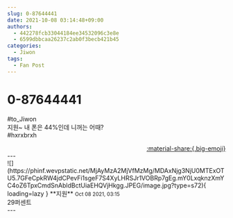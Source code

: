 ```yaml
---
slug: 0-87644441
date: 2021-10-08 03:14:48+09:00
authors:
  - 442278fcb33044184ee34532096c3e8e
  - 6599dbbcaa26237c2ab0f3becb421b45
categories:
  - Jiwon
tags:
  - Fan Post
---
```


# 0-87644441

<div class="post-container" markdown="1">
<div class="content-container md-sidebar__scrollwrap" markdown="1">

\#to_Jiwon<br>지원~ 내 폰은 44%인데 니꺼는 어때? <br>\#hxrxbrxh

</div>
</div>

<div style="text-align: right;" markdown="1">
<a href="https://weverse.io/fromis9/fanpost/0-87644441" style="text-align: right;">:material-share:{.big-emoji}</a>
</div>
---

<div class="comments-container md-sidebar__scrollwrap" markdown="1">
<div class="comment" markdown="1">
<div class='id-container' markdown="1">
![](https://phinf.wevpstatic.net/MjAyMzA2MjVfMzMg/MDAxNjg3NjU0MTExOTU5.7GFeCpkRW4jdCPevFi1sgeF7S4XyLHRSJr1VOBRp7gEg.mY0LxqknzXmYC4oZ6TpxCmdSnAbldBctUiaEHQVjHkgg.JPEG/image.jpg?type=s72){ loading=lazy }
**<span class="artist">지원</span>** <small>Oct 08 2021, 03:15</small><br>
</div>
<div class='comment-body' markdown="1">
29퍼센트
</div>
</div>
</div>
---
